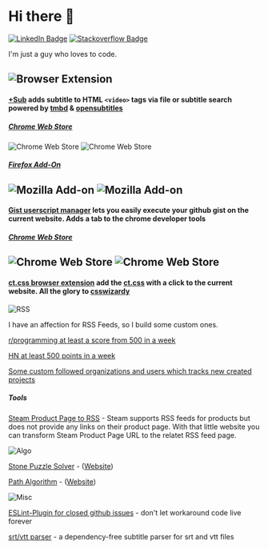 # Hi there 👋
[![LinkedIn Badge](https://img.shields.io/badge/LinkedIn-Profile-informational?style=flat-square&logo=linkedin&logoColor=white&color=0D76A8)](https://www.linkedin.com/in/stefan-breitenstein-10337a173/)
[![Stackoverflow Badge](https://img.shields.io/badge/stackoverflow-Profile-informational?style=flat-square&logo=stackoverflow&logoColor=white&color=0D76A8)](https://stackoverflow.com/users/6350016/ste-xx)

I'm just a guy who loves to code.

![Browser Extension](https://shields.io/badge/My%20Browser%20Extensions-green?logo=googlechrome&style=for-the-badge&color=0D76A8&logoColor=white)
---
#### [+Sub](https://github.com/plussub/plussub) adds subtitle to HTML `<video>` tags via file or subtitle search powered by [tmbd](https://www.themoviedb.org/) & [opensubtitles](https://opensubtitles.org)
##### [Chrome Web Store](https://chrome.google.com/webstore/detail/%20sub/lpobdmdfgjokempajoobgfdnhjbjlnpm)
![Chrome Web Store](https://img.shields.io/chrome-web-store/stars/lpobdmdfgjokempajoobgfdnhjbjlnpm?color=0D76A8)
![Chrome Web Store](https://img.shields.io/chrome-web-store/users/lpobdmdfgjokempajoobgfdnhjbjlnpm?color=0D76A8)

##### [Firefox Add-On](https://addons.mozilla.org/en-US/firefox/addon/plussub/)
![Mozilla Add-on](https://img.shields.io/amo/stars/plussub?color=0D76A8)
![Mozilla Add-on](https://img.shields.io/amo/users/plussub?color=0D76A8)
---
#### [Gist userscript manager](https://github.com/ste-xx/gist-userscript-manager) lets you easily execute your github gist on the current website. Adds a tab to the chrome developer tools

##### [Chrome Web Store](https://chrome.google.com/webstore/detail/gist-user-script-manager/plpmkifleemfflmlnogdncmhlljcpdab)

![Chrome Web Store](https://img.shields.io/chrome-web-store/stars/plpmkifleemfflmlnogdncmhlljcpdab?color=0D76A8)
![Chrome Web Store](https://img.shields.io/chrome-web-store/users/plpmkifleemfflmlnogdncmhlljcpdab?color=0D76A8)
---
#### [ct.css browser extension](https://github.com/ste-xx/ct-browser-extension) add the [ct.css](https://github.com/csswizardry/ct) with a click to the current website. All the glory to [csswizardy](https://csswizardry.com/)

![RSS](https://shields.io/badge/My%20Custom%20Feeds-green?logo=rss&style=for-the-badge&color=0D76A8)

I have an affection for RSS Feeds, so I build some custom ones. 

[r/programming at least a score from 500 in a week](https://us-central1-social-channel-notifier.cloudfunctions.net/reddit_Rss)

[HN at least 500 points in a week](https://us-central1-social-channel-notifier.cloudfunctions.net/hackerNews_Rss)

[Some custom followed organizations and users which tracks new created projects](https://us-central1-social-channel-notifier.cloudfunctions.net/ghUserProject_Rss)

##### Tools 
[Steam Product Page to RSS](https://ste-xx.github.io/steam-rss-link/) - Steam supports RSS feeds for products but does not provide any links on their product page. With that little website you can transform Steam Product Page URL to the relatet RSS feed page.


![Algo](https://shields.io/badge/Algo%20Fun-green?style=for-the-badge&color=0D76A8&logoColor=white)

[Stone Puzzle Solver](https://github.com/ste-xx/stone-color-puzzle) - ([Website](https://stone-puzzle.netlify.app/))

[Path Algorithm](https://ste-xx.github.io/path-algo) - ([Website](https://ste-xx.github.io/path-algo/)) 

![Misc](https://shields.io/badge/Misc-green?style=for-the-badge&color=0D76A8&logoColor=white)

[ESLint-Plugin for closed github issues](https://github.com/ste-xx/eslint-rule-gh-issue) - don't let workaround code live forever

[srt/vtt parser](https://github.com/plussub/srt-vtt-parser) - a dependency-free subtitle parser for srt and vtt files
